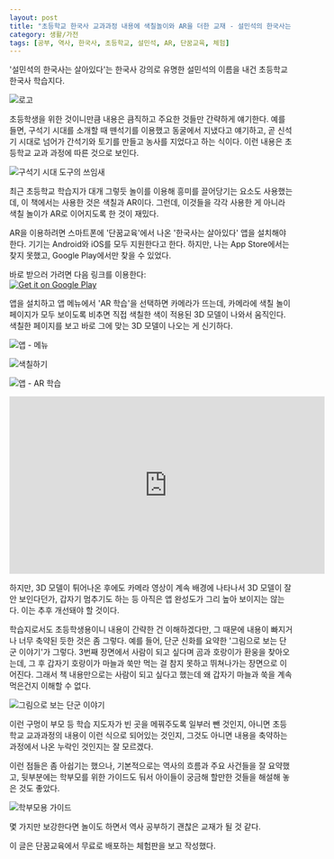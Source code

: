 ```yaml
---
layout: post
title: "초등학교 한국사 교과과정 내용에 색칠놀이와 AR을 더한 교재 - 설민석의 한국사는 살아있다"
category: 생활/가전
tags: [공부, 역사, 한국사, 초등학교, 설민석, AR, 단꿈교육, 체험]
---
```


'설민석의 한국사는 살아있다'는 한국사 강의로 유명한 설민석의 이름을 내건 초등학교 한국사 학습지다.

![로고](https://lh3.googleusercontent.com/-oI-GhEgySps/WYdGj9bV7_I/AAAAAAAAWLM/WqPxjRMzXSs4SJe9S4tN5XM_IT21wOulQCE0YBhgL/s0/korean-history-is-alive-book-logo.jpg)

초등학생을 위한 것이니만큼 내용은 큼직하고 주요한 것들만 간략하게 얘기한다.
예를 들면, 구석기 시대를 소개할 때 뗀석기를 이용했고 동굴에서 지냈다고 얘기하고,
곧 신석기 시대로 넘어가 간석기와 토기를 만들고 농사를 지었다고 하는 식이다.
이런 내용은 초등학교 교과 과정에 따른 것으로 보인다.

![구석기 시대 도구의 쓰임새](https://lh3.googleusercontent.com/-EjA0UQkKiU8/WYdH3ziWVuI/AAAAAAAAWLk/tLUo3PRy3xwq1FTiyO67yJEh5IUDVrr7QCE0YBhgL/s0/usage-of-paleolithic-tools.jpg)

최근 초등학교 학습지가 대개 그렇듯 놀이를 이용해 흥미를 끌어당기는 요소도 사용했는데,
이 책에서는 사용한 것은 색칠과 AR이다.
그런데, 이것들을 각각 사용한 게 아니라 색칠 놀이가 AR로 이어지도록 한 것이 재밌다.

AR을 이용하려면 스마트폰에 '단꿈교육'에서 나온 '한국사는 살아있다' 앱을 설치해야 한다.
기기는 Android와 iOS를 모두 지원한다고 한다.
하지만, 나는 App Store에서는 찾지 못했고, Google Play에서만 찾을 수 있었다.

바로 받으러 가려면 다음 링크를 이용한다:  
[![Get it on Google Play](https://lh3.googleusercontent.com/-x7pHynuyv5o/WYc2gWQufEI/AAAAAAAAWJ8/TuGts7KDRFYukDzqm0glFJxZxUCEc7V_QCE0YBhgL/s180/get-it-on-google-play-en.png)](https://play.google.com/store/apps/details?id=com.coar.childar)

앱을 설치하고 앱 메뉴에서 'AR 학습'을 선택하면 카메라가 뜨는데,
카메라에 색칠 놀이 페이지가 모두 보이도록 비추면
직접 색칠한 색이 적용된 3D 모델이 나와서 움직인다.
색칠한 페이지를 보고 바로 그에 맞는 3D 모델이 나오는 게 신기하다.

![앱 - 메뉴](https://lh3.googleusercontent.com/Tv9EueiHuOFdd8V7NddwIxXnke7TFFfP7pDysP8sl6a-v6NMBHPaeTxoMB8YC_-cd6UOrchRXktJNg=s560)

![색칠하기](https://lh3.googleusercontent.com/-3O02o_U7_hg/WYdItB_EBbI/AAAAAAAAWL4/hxLlyXv64WoFlTq3p_FSmflwHo0vP7lzwCE0YBhgL/s560/korean-history-is-alive-book-vr-painting.jpg)

![앱 - AR 학습](https://lh3.googleusercontent.com/ae-zoylMLCHgX7o6OX0yX-jg76a4VrU0_-9qg1kIvmsFLBB7TE0GB7S_B1h54CZbNKUBxUCLGJflYw=s560)

<center><iframe width="560" height="315" src="https://www.youtube.com/embed/z5f_mYt8dyA" frameborder="0" allowfullscreen></iframe></center>

하지만, 3D 모델이 튀어나온 후에도 카메라 영상이 계속 배경에 나타나서 3D 모델이 잘 안 보인다던가,
갑자기 멈추기도 하는 등 아직은 앱 완성도가 그리 높아 보이지는 않는다.
이는 추후 개선돼야 할 것이다.

학습지로서도 초등학생용이니 내용이 간략한 건 이해하겠다만,
그 때문에 내용이 빠지거나 너무 축약된 듯한 것은 좀 그렇다.
예를 들어, 단군 신화를 요약한 '그림으로 보는 단군 이야기'가 그렇다.
3번째 장면에서 사람이 되고 싶다며 곰과 호랑이가 환웅을 찾아오는데,
그 후 갑자기 호랑이가 마늘과 쑥만 먹는 걸 참지 못하고 뛰쳐나가는 장면으로 이어진다.
그래서 책 내용만으로는 사람이 되고 싶다고 했는데 왜 갑자기 마늘과 쑥을 계속 먹은건지 이해할 수 없다.

![그림으로 보는 단군 이야기](https://lh3.googleusercontent.com/-yIpKBE5RLso/WYdCwOon7OI/AAAAAAAAWKc/9UBg4ID_ryoKnUyoxYOehUFG8a4uFppwQCE0YBhgL/s640/myth-of-dangun.jpg)

이런 구멍이
부모 등 학습 지도자가 빈 곳을 메꿔주도록 일부러 뺀 것인지,
아니면 초등학교 교과과정의 내용이 이런 식으로 되어있는 것인지,
그것도 아니면 내용을 축약하는 과정에서 나온 누락인 것인지는 잘 모르겠다.

이런 점들은 좀 아쉽기는 했으나,
기본적으로는 역사의 흐름과 주요 사건들을 잘 요약했고,
뒷부분에는 학부모를 위한 가이드도 둬서
아이들이 궁금해 할만한 것들을 해설해 놓은 것도 좋았다.

![학부모용 가이드](https://lh3.googleusercontent.com/-f03UVwKKB18/WYdEjZgG0SI/AAAAAAAAWK0/7HyEWT1ZoxAcv8LMZQjnXterUMotUrX6wCE0YBhgL/s560/korean-history-is-alive-book-guide.jpg)

몇 가지만 보강한다면 놀이도 하면서 역사 공부하기 괜찮은 교재가 될 것 같다.

<div class="im im-info">
이 글은 단꿈교육에서 무료로 배포하는 체험판을 보고 작성했다.
</div>
